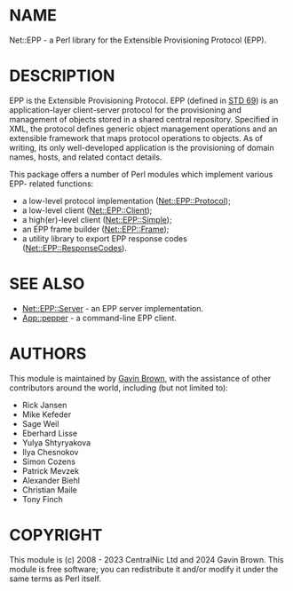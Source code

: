 # NAME

Net::EPP - a Perl library for the Extensible Provisioning Protocol (EPP).

# DESCRIPTION

EPP is the Extensible Provisioning Protocol. EPP (defined in
[STD 69](https://www.rfc-editor.org/info/std69)) is an application-layer
client-server protocol for the provisioning and management of objects stored in
a shared central repository. Specified in XML, the protocol defines generic
object management operations and an extensible framework that maps protocol
operations to objects. As of writing, its only well-developed application is the
provisioning of domain names, hosts, and related contact details.

This package offers a number of Perl modules which implement various EPP-
related functions:

- a low-level protocol implementation ([Net::EPP::Protocol](https://metacpan.org/pod/Net%3A%3AEPP%3A%3AProtocol));
- a low-level client ([Net::EPP::Client](https://metacpan.org/pod/Net%3A%3AEPP%3A%3AClient));
- a high(er)-level client ([Net::EPP::Simple](https://metacpan.org/pod/Net%3A%3AEPP%3A%3ASimple));
- an EPP frame builder ([Net::EPP::Frame](https://metacpan.org/pod/Net%3A%3AEPP%3A%3AFrame));
- a utility library to export EPP response codes
([Net::EPP::ResponseCodes](https://metacpan.org/pod/Net%3A%3AEPP%3A%3AResponseCodes)).

# SEE ALSO

- [Net::EPP::Server](https://metacpan.org/pod/Net%3A%3AEPP%3A%3AServer) - an EPP server implementation.
- [App::pepper](https://metacpan.org/pod/App%3A%3Apepper) - a command-line EPP client.

# AUTHORS

This module is maintained by [Gavin Brown](https://metacpan.org/author/GBROWN),
with the assistance of other contributors around the world, including (but not
limited to):

- Rick Jansen
- Mike Kefeder
- Sage Weil
- Eberhard Lisse
- Yulya Shtyryakova
- Ilya Chesnokov
- Simon Cozens
- Patrick Mevzek
- Alexander Biehl
- Christian Maile
- Tony Finch

# COPYRIGHT

This module is (c) 2008 - 2023 CentralNic Ltd and 2024 Gavin Brown. This module
is free software; you can redistribute it and/or modify it under the same terms
as Perl itself.

